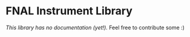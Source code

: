 # FNAL Instrument Library

*This library has no documentation (yet!).* Feel free to contribute some :)